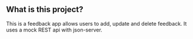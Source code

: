 ## What is this project?

This is a feedback app allows users to add, update and delete feedback. It uses a mock REST api with json-server.
